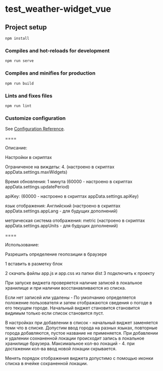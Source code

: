 # test_weather-widget_vue

## Project setup
```
npm install
```

### Compiles and hot-reloads for development
```
npm run serve
```

### Compiles and minifies for production
```
npm run build
```

### Lints and fixes files
```
npm run lint
```

### Customize configuration
See [Configuration Reference](https://cli.vuejs.org/config/).


====

Описание:

Настройки в скриптах

Ограниченое на виждеты: 4. (настроено в скриптах appData.settings.maxWidgets)

Время обновления: 1 минута (60000 - настроено в скриптах appData.settings.updatePeriod)

apiKey: (60000 - настроено в скриптах appData.settings.apiKey)

язык отображения: Английский (настроено в скриптах appData.settings.appLang - для будущих дополнений)

метрическая система отображения: metric (настроено в скриптах appData.settings.appUnits -  для будущих дополнений)

====

Использование:

Разрешить определение геопозиции в браузере

1 вставить в разметку блок <div id="weatherWidget"></div>
2 скачать файлы app.js и app.css из папки dist
3 подключить к проекту 

При запуске виджета проверяется наличие записей в локальное хранилище и при наличии восстанавливаются из списка.

Если нет записей или удалены - По умолчанию определяется положение пользователя и затем отображаются сведения о погоде в его текущем городе.
Начальный виджет становится становится видимым только если список становится пуст.

В настройках при добавлении в список - начальный виджет заменяется теми что в списке.
Допустим ввод города на разных языках, повторные города добавляются, пустое название не применяется. При добавлении и удалении сохнаненной локации происходит запись в локальное хранилище браузера.
Максимальное кол-во локаций - 4. при достажении кол-ва ввод новой локации скрывается.

Менять порядок отображения виджета допустимо с помощью иконки списка в ячейке сохраненной локации.
